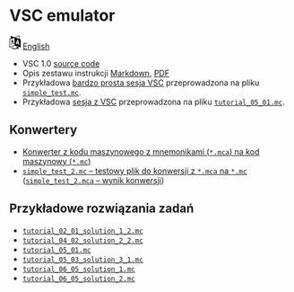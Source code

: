 # VSC emulator

[![Selct language](../../icon20x24px-exported-transparent.png)](../../README.md)
[English](../../en/src/README.md)


- VSC 1.0 [source code](../../src/1_0/vsc.py)
- Opis zestawu instrukcji [Markdown](instruction_set.md), [PDF](instruction_set.pdf)
- Przykładowa [bardzo prosta sesja VSC](examples/session_simple_test.md) przeprowadzona na pliku [`simple_test.mc`](examples/simple_test.mc).
- Przykładowa [sesja z VSC](examples/session_tutorial_05_01.md) przeprowadzona na pliku [`tutorial_05_01.mc`](examples/tutorial_05_01.mc).

## Konwertery

- [Konwerter z kodu maszynowego z mnemonikami (`*.mca`) na kod maszynowy (`*.mc`)](../../src/1_0/mca2mc.py)
- [`simple_test_2.mc` – testowy plik do konwersji z `*.mca` na `*.mc`](examples/simple_test_2.mc) ([`simple_test_2.mca` – wynik konwersji](examples/simple_test_2.mca))

## Przykładowe rozwiązania zadań

- [`tutorial_02_01_solution_1_2.mc`](examples/tutorial_02_01_solution_1_2.mc)
- [`tutorial_04_02_solution_2_2.mc`](examples/tutorial_04_02_solution_2_2.mc)
- [`tutorial_05_01.mc`](examples/tutorial_05_01.mc)
- [`tutorial_05_03_solution_3_1.mc`](examples/tutorial_05_03_solution_3_1.mc)
- [`tutorial_06_05_solution_1.mc`](examples/tutorial_06_05_solution_1.mc)
- [`tutorial_06_05_solution_2.mc`](examples/tutorial_06_05_solution_2.mc)